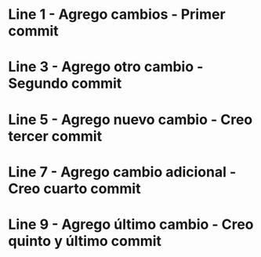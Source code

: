 # Line 1 - Agrego cambios - Primer commit

# Line 3 - Agrego otro cambio - Segundo commit

# Line 5 - Agrego nuevo cambio - Creo tercer commit

# Line 7 - Agrego cambio adicional - Creo cuarto commit

# Line 9 - Agrego último cambio - Creo quinto y último commit